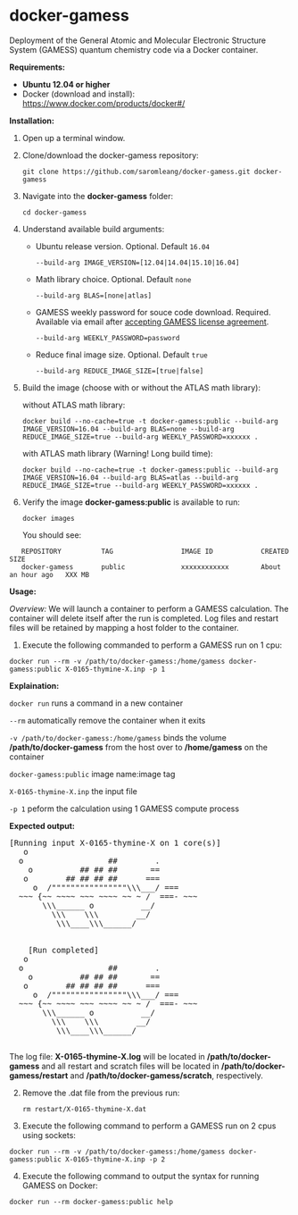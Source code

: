 # docker-gamess
Deployment of the General Atomic and Molecular Electronic Structure System (GAMESS) quantum chemistry code via a Docker container.

**Requirements:**
- **Ubuntu 12.04 or higher**
- Docker (download and install): https://www.docker.com/products/docker#/

**Installation:**

1. Open up a terminal window.
2. Clone/download the docker-gamess repository:

   ```
   git clone https://github.com/saromleang/docker-gamess.git docker-gamess
   ```
3. Navigate into the **docker-gamess** folder:

   ```
   cd docker-gamess
   ```
4. Understand available build arguments:
   * Ubuntu release version. Optional. Default `16.04`
     
     `--build-arg IMAGE_VERSION=[12.04|14.04|15.10|16.04]`

   * Math library choice. Optional. Default `none`

     `--build-arg BLAS=[none|atlas]`

   * GAMESS weekly password for souce code download. Required. Available via email after [accepting GAMESS license agreement](http://www.msg.ameslab.gov/gamess/License_Agreement.html).

     `--build-arg WEEKLY_PASSWORD=password`

   * Reduce final image size. Optional. Default `true`

     `--build-arg REDUCE_IMAGE_SIZE=[true|false]`

5. Build the image (choose with or without the ATLAS math library):

   without ATLAS math library:
   ```
   docker build --no-cache=true -t docker-gamess:public --build-arg IMAGE_VERSION=16.04 --build-arg BLAS=none --build-arg REDUCE_IMAGE_SIZE=true --build-arg WEEKLY_PASSWORD=xxxxxx .
   ```
   with ATLAS math library (Warning! Long build time):
   ```
   docker build --no-cache=true -t docker-gamess:public --build-arg IMAGE_VERSION=16.04 --build-arg BLAS=atlas --build-arg REDUCE_IMAGE_SIZE=true --build-arg WEEKLY_PASSWORD=xxxxxx .
   ```
6. Verify the image **docker-gamess:public** is available to run:

   ```
   docker images
   ```
   You should see:

```
   REPOSITORY          TAG                 IMAGE ID            CREATED             SIZE
   docker-gamess       public              xxxxxxxxxxxx        About an hour ago   XXX MB
```

**Usage:**

*Overview:*
We will launch a container to perform a GAMESS calculation. The container will delete itself after the run is completed. Log files and restart files will be retained by mapping a host folder to the container.

1.  Execute the following commanded to perform a GAMESS run on 1 cpu:

  ```
  docker run --rm -v /path/to/docker-gamess:/home/gamess docker-gamess:public X-0165-thymine-X.inp -p 1
  ```
  
  **Explaination:**
  
  ```docker run``` runs a command in a new container
  
  ```--rm``` automatically remove the container when it exits
  
  ```-v /path/to/docker-gamess:/home/gamess``` binds the volume **/path/to/docker-gamess** from the host over to **/home/gamess** on the container
  
  ```docker-gamess:public``` image name:image tag
  
  ```X-0165-thymine-X.inp``` the input file
  
  ```-p 1``` peform the calculation using 1 GAMESS compute process
  
   **Expected output:**

   <pre>
[Running input X-0165-thymine-X on 1 core(s)]
   o
  o                  ##        .
    o          ## ## ##       ==
   o        ## ## ## ##      ===
     o  /""""""""""""""""\\\___/ ===
  ~~~ {~~ ~~~~ ~~~ ~~~~ ~~ ~ /  ===- ~~~
       \\\______ o          __/         
         \\\    \\\        __/          
          \\\____\\\______/             


    [Run completed]
   o
  o                  ##        .
    o          ## ## ##       ==
   o        ## ## ## ##      ===
     o  /""""""""""""""""\\\___/ ===
  ~~~ {~~ ~~~~ ~~~ ~~~~ ~~ ~ /  ===- ~~~
       \\\______ o          __/         
         \\\    \\\        __/          
          \\\____\\\______/             
   </pre>
  
   The log file: **X-0165-thymine-X.log** will be located in **/path/to/docker-gamess** and all restart and scratch files will be located in  **/path/to/docker-gamess/restart** and **/path/to/docker-gamess/scratch**, respectively.

2. Remove the .dat file from the previous run:

   ```
   rm restart/X-0165-thymine-X.dat
   ```

3. Execute the following command to perform a GAMESS run on 2 cpus using sockets:

  ```
  docker run --rm -v /path/to/docker-gamess:/home/gamess docker-gamess:public X-0165-thymine-X.inp -p 2
  ```

4.  Execute the following command to output the syntax for running GAMESS on Docker:

   ```
   docker run --rm docker-gamess:public help
   ```
